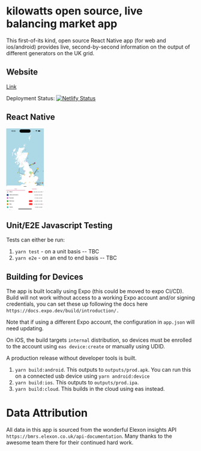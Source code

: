 # kilowatts open source, live balancing market app
This first-of-its kind, open source React Native app (for web and ios/android) provides live, second-by-second information on the output of different generators on the UK grid. 

## Website
[Link](https://gb.kilowatts.io)

Deployment Status: [![Netlify Status](https://api.netlify.com/api/v1/badges/afd64ebf-87f9-4810-bbd3-989aed2e4e06/deploy-status)](https://app.netlify.com/sites/kilowatts/deploys)

## React Native

<div class="image-container" style="display: flex;">
    <img src="./assets/screenshots/ios.png" alt="iOS" style="width: 100px;;">
</div>

## Unit/E2E Javascript Testing

Tests can either be run:

1. `yarn test` - on a unit basis -- TBC
2. `yarn e2e` - on an end to end basis -- TBC

## Building for Devices

The app is built locally using Expo (this could be moved to expo CI/CD). Build will not work without access to a working Expo account and/or signing credentials, you can set these up following the docs here `https://docs.expo.dev/build/introduction/.` 

Note that if using a different Expo account, the configuration in `app.json` will need updating.

On iOS, the build targets `internal` distribution, so devices must be enrolled to the account using `eas device:create` or manually using UDID.

A production release without developer tools is built.

1. `yarn build:android`. This outputs to `outputs/prod.apk`. You can run this on a connected usb device using `yarn android:device`
2. `yarn build:ios`. This outputs to `outputs/prod.ipa`.
3. `yarn build:cloud`. This builds in the cloud using eas instead.


# Data Attribution
All data in this app is sourced from the wonderful Elexon insights API `https://bmrs.elexon.co.uk/api-documentation`. Many thanks to the awesome team there for their continued hard work.
